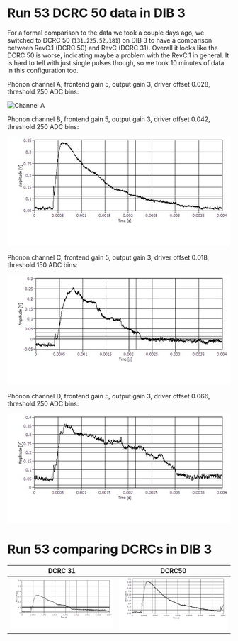 Run 53 DCRC 50 data in DIB 3
============================

For a formal comparison to the data we took a couple days ago, we switched to DCRC 50
(`131.225.52.181`) on DIB 3 to have a comparison between RevC.1 (DCRC 50) and RevC (DCRC 31).
Overall it looks like the DCRC 50 is worse, indicating maybe a problem with the RevC.1 in general.
It is hard to tell with just single pulses though, so we took 10 minutes of data in this
configuration too. 

Phonon channel A, frontend gain 5, output gain 3, driver offset 0.028, threshold 250 ADC bins:

![Channel A](figures/DIB3_DCRC_50_PA_FG5_OG3_DOp028_T250.JPG)

Phonon channel B, frontend gain 5, output gain 3, driver offset 0.042, threshold 250 ADC bins:

![Channel B](figures/DIB3_DCRC_50_PB_FG5_OG3_DOp042_T250.JPG)

Phonon channel C, frontend gain 5, output gain 3, driver offset 0.018, threshold 150 ADC bins:

![Channel C](figures/DIB3_DCRC_50_PC_FG5_OG3_DOp018_T150.JPG)

Phonon channel D, frontend gain 5, output gain 3, driver offset 0.066, threshold 250 ADC bins:

![Channel D](figures/DIB3_DCRC_50_PD_FG5_OG3_DOp066_T250.JPG)




Run 53 comparing DCRCs in DIB 3
===============================

DCRC 31 | DCRC50
:-----------------------------:|:------------------:
![Channel A](figures/DIB3_DCRC_50_PA_FG5_OG3_DOn028_T250.JPG)|![Channel A](figures/DIB3_DCRC_31_PA_FG5_OG4_DOn048_T250.JPG)
